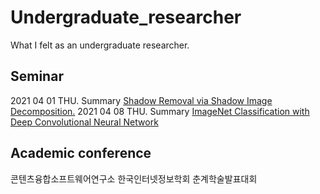 # Undergraduate_researcher
What I felt as an undergraduate researcher.

## Seminar

2021 04 01 THU. Summary [Shadow Removal via Shadow Image Decomposition.]()
2021 04 08 THU. Summary [ImageNet Classification with Deep Convolutional Neural Network](https://www.notion.so/Complete-78f08c463f714ce8a41f1f3e252d6c92)

## Academic conference

콘텐츠융합소프트웨어연구소 한국인터넷정보학회 춘계학술발표대회
